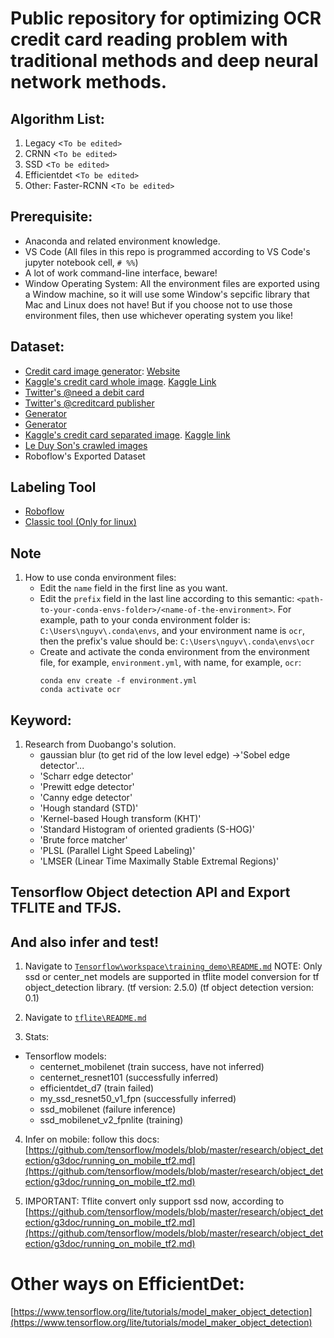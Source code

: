# Public repository for optimizing OCR credit card reading problem with traditional methods and deep neural network methods.

## Algorithm List:
1. Legacy <`To be edited>`
2. CRNN <`To be edited>`
3. SSD <`To be edited>`
4. Efficientdet <`To be edited>`
5. Other: Faster-RCNN <`To be edited>`

## Prerequisite:
* Anaconda and related environment knowledge.
* VS Code (All files in this repo is programmed according to VS Code's jupyter notebook cell, `# %%`)
* A lot of work command-line interface, beware!
* Window Operating System: All the environment files are exported using a Window machine, so it will use some Window's sepcific library that Mac and Linux does not have! But if you choose not to use those environment files, then use whichever operating system you like!

## Dataset:
  * [Credit card image generator](https://github.com/Ardesco/credit-card-generator): [Website](https://ardesco.keybase.pub/ccgenerator/)
  * [Kaggle's credit card whole image](https://drive.google.com/file/d/16AKBO51_VAD19Epu9zDaP-l87kK8WVDg/view?usp=sharing). [Kaggle Link](https://www.kaggle.com/leonardluo1998/credit-card-number-identification-system)
  * [Twitter's @need a debit card](https://twitter.com/needadebitcard?lang=en)
  * [Twitter's @creditcard publisher](https://twitter.com/cr3d1tc4rds?lang=en)
  * [Generator](https://herramientas-online.com/credit-card-generator-with-name.php)
  * [Generator](https://getcreditcardonline.com/custom-credit-card/)
  * [Kaggle's credit card separated image](https://drive.google.com/file/d/196piqGPep4kIr2jX-ps4ERgwehhp5WNE/view?usp=sharing). [Kaggle link](https://www.kaggle.com/barbaravanaki/credit-card-number-images)
  * [Le Duy Son's crawled images](https://drive.google.com/file/d/11UsyAbPtKDh5Q9ldQP9v8R9fMvaZsOIK/view?usp=sharing)
  * Roboflow's Exported Dataset

## Labeling Tool
  * [Roboflow](https://app.roboflow.com/)
  * [Classic tool (Only for linux)](https://github.com/tzutalin/labelImg)

## Note
1. How to use conda environment files:
    * Edit the `name` field in the first line as you want.
    * Edit the `prefix` field in the last line according to this semantic: `<path-to-your-conda-envs-folder>/<name-of-the-environment>`. For example, path to your conda environment folder is: `C:\Users\nguyv\.conda\envs`, and your environment name is `ocr`, then the prefix's value should be: `C:\Users\nguyv\.conda\envs\ocr`
    * Create and activate the conda environment from the environment file, for example, `environment.yml`, with name, for example, `ocr`:
        ```
        conda env create -f environment.yml
        conda activate ocr
        ```

## Keyword:
1. Research from Duobango's solution.
   * gaussian blur (to get rid of the low level edge) ->'Sobel edge detector'...
   * 'Scharr edge detector'
   * 'Prewitt edge detector'
   * 'Canny edge detector'
   * 'Hough standard (STD)'
   * 'Kernel-based Hough transform (KHT)'
   * 'Standard Histogram of oriented gradients (S-HOG)'
   * 'Brute force matcher'
   * 'PLSL (Parallel Light Speed Labeling)'
   * 'LMSER (Linear Time Maximally Stable Extremal Regions)'

## Tensorflow Object detection API and Export TFLITE and TFJS.
## And also infer and test!

1. Navigate to [`Tensorflow\workspace\training_demo\README.md`](Tensorflow\workspace\training_demo\README.md)
  NOTE: Only ssd or center_net models are supported in tflite model conversion for tf object_detection library. (tf version: 2.5.0) (tf object detection version: 0.1)
2. Navigate to [`tflite\README.md`](tflite\README.md)

3. Stats:
  * Tensorflow models:
    * centernet_mobilenet (train success, have not inferred)
    * centernet_resnet101 (successfully inferred)
    * efficientdet_d7 (train failed)
    * my_ssd_resnet50_v1_fpn (successfully inferred)
    * ssd_mobilenet (failure inference)
    * ssd_mobilenet_v2_fpnlite (training)

4. Infer on mobile: follow this docs: [https://github.com/tensorflow/models/blob/master/research/object_detection/g3doc/running_on_mobile_tf2.md](https://github.com/tensorflow/models/blob/master/research/object_detection/g3doc/running_on_mobile_tf2.md)

5. IMPORTANT: Tflite convert only support ssd now, according to [https://github.com/tensorflow/models/blob/master/research/object_detection/g3doc/running_on_mobile_tf2.md](https://github.com/tensorflow/models/blob/master/research/object_detection/g3doc/running_on_mobile_tf2.md)

# Other ways on EfficientDet:
[https://www.tensorflow.org/lite/tutorials/model_maker_object_detection](https://www.tensorflow.org/lite/tutorials/model_maker_object_detection)
